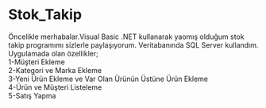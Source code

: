 # Stok_Takip
Öncelikle merhabalar.Visual Basic .NET kullanarak yaomış olduğum stok takip programımı sizlerle paylaşıyorum. Veritabanında SQL Server kullandım.
Uygulamada olan özellikler;
</br>1-Müşteri Ekleme
</br>2-Kategori ve Marka Ekleme
</br>3-Yeni Ürün Ekleme ve Var Olan Ürünün Üstüne Ürün Ekleme
</br>4-Ürün ve Müşteri Listeleme
</br>5-Satış Yapma

